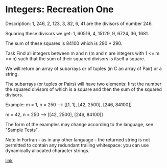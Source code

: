 # Integers: Recreation One

Description:
1, 246, 2, 123, 3, 82, 6, 41 are the divisors of number 246.

Squaring these divisors we get: 1, 60516, 4, 15129, 9, 6724, 36, 1681.

The sum of these squares is 84100 which is 290 * 290.

Task
Find all integers between m and n (m and n are integers with 1 <= m <= n) such that the sum of their squared divisors is itself a square.

We will return an array of subarrays or of tuples (in C an array of Pair) or a string.

The subarrays (or tuples or Pairs) will have two elements: first the number the squared divisors of which is a square and then the sum of the squared divisors.

Example:
m =  1, n = 250 --> [[1, 1], [42, 2500], [246, 84100]]

m = 42, n = 250 --> [[42, 2500], [246, 84100]]

The form of the examples may change according to the language, see "Sample Tests".

Note
In Fortran - as in any other language - the returned string is not permitted to contain any redundant trailing whitespace: you can use dynamically allocated character strings.

[link](https://www.codewars.com/kata/55aa075506463dac6600010d)